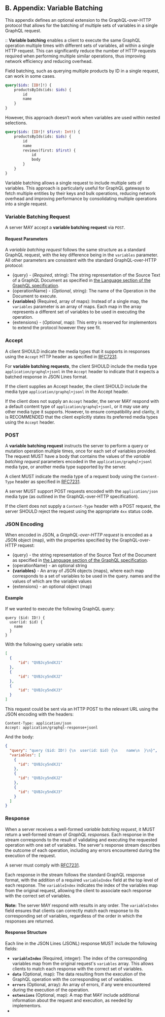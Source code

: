 ## B. Appendix: Variable Batching

This appendix defines an optional extension to the GraphQL-over-HTTP protocol that allows for the batching of multiple sets of variables in a single GraphQL request.

:: **Variable batching** enables a client to execute the same GraphQL operation multiple times with different sets of variables, all within a single HTTP request. This can significantly reduce the number of HTTP requests required when performing multiple similar operations, thus improving network efficiency and reducing overhead.

Field batching, such as querying multiple products by ID in a single request, can work in some cases.

```graphql
query($ids: [ID!]!) {
    productsByIds(ids: $ids) {
        id
        name
    }
}
```

However, this approach doesn’t work when variables are used within nested selections.

```graphql
query($ids: [ID!]! $first: Int!) {
    productsByIds(ids: $ids) {
        id
        name
        reviews(first: $first) {
            id
            body
        }
    }
}
```

Variable batching allows a single request to include multiple sets of variables. This approach is particularly useful for GraphQL gateways to fetch multiple entities by their keys and bulk operations, reducing network overhead and improving performance by consolidating multiple operations into a single request.

### Variable Batching Request

A server MAY accept a **variable batching request** via `POST`.

#### Request Parameters

A _variable batching request_ follows the same structure as a standard GraphQL request, with the key difference being in the `variables` parameter. All other parameters are consistent with the standard GraphQL-over-HTTP protocol:

- {query} - (_Required_, string): The string representation of the Source Text
  of a GraphQL Document as specified in
  [the Language section of the GraphQL specification](https://spec.graphql.org/draft/#sec-Language).
- {operationName} - (_Optional_, string): The name of the Operation in the
  Document to execute.
- **{variables}** (Required, array of maps):
  Instead of a single map, the `variables` parameter is an array of maps. Each map in the array represents a different set of variables to be used in executing the operation.
- {extensions} - (_Optional_, map): This entry is reserved for implementors to
  extend the protocol however they see fit.

### Accept

A client SHOULD indicate the media types that it supports in responses using the `Accept` HTTP header as specified in [RFC7231](https://datatracker.ietf.org/doc/html/rfc7231).

For **variable batching requests**, the client SHOULD include the media type `application/graphql+jsonl` in the `Accept` header to indicate that it expects a batched response in JSON Lines format.

If the client supplies an Accept header, the client SHOULD include the media type `application/graphql+jsonl` in the Accept header.

If the client does not supply an `Accept` header, the server MAY respond with a default content type of `application/graphql+jsonl`, or it may use any other media type it supports. However, to ensure compatibility and clarity, it is RECOMMENDED that the client explicitly states its preferred media types using the `Accept` header.

### POST

A **variable batching request** instructs the server to perform a query or mutation operation multiple times, once for each set of variables provided. The request MUST have a body that contains the values of the _variable batching request_ parameters encoded in the `application/graphql+jsonl` media type, or another media type supported by the server.

A client MUST indicate the media type of a request body using the `Content-Type` header as specified in [RFC7231](https://datatracker.ietf.org/doc/html/rfc7231).

A server MUST support POST requests encoded with the `application/json` media type (as outlined in the GraphQL-over-HTTP specification).

If the client does not supply a `Content-Type` header with a POST request, the server SHOULD reject the request using the appropriate `4xx` status code.

### JSON Encoding

When encoded in JSON, a _GraphQL-over-HTTP request_ is encoded as a JSON object
(map), with the properties specified by the GraphQL-over-HTTP request:

- {query} - the string representation of the Source Text of the Document as
  specified in
  [the Language section of the GraphQL specification](https://spec.graphql.org/draft/#sec-Language).
- {operationName} - an optional string
- **{variables}** - An array of JSON objects (maps), where each map corresponds to a set of variables to be used in the query.
  names and the values of which are the variable values
- {extensions} - an optional object (map)

#### Example

If we wanted to execute the following GraphQL query:

```raw graphql example
query ($id: ID!) {
  user(id: $id) {
    name
  }
}
```

With the following query variable sets:

```json example
[
  {
      "id": "QVBJcy5ndXJ1"
  },
  {
      "id": "QVBJcy5ndXJ2"
  },
  {
      "id": "QVBJcy5ndXJ3"
  }
]
```

This request could be sent via an HTTP POST to the relevant URL using the JSON
encoding with the headers:

```headers example
Content-Type: application/json
Accept: application/graphql-response+jsonl
```

And the body:

```json example
{
  "query": "query ($id: ID!) {\n  user(id: $id) {\n    name\n  }\n}",
  "variables": [
    {
      "id": "QVBJcy5ndXJ1"
    },
    {
      "id": "QVBJcy5ndXJ2"
    },
    {
      "id": "QVBJcy5ndXJ3"
    }
  ]
}
```

### Response

When a server receives a well-formed _variable batching request_, it MUST return a well‐formed stream of _GraphQL responses_. Each response in the stream corresponds to the result of validating and executing the requested operation with one set of variables. The server's response stream describes the outcome of each operation, including any errors encountered during the execution of the request.

A server must comply with [RFC7231](https://datatracker.ietf.org/doc/html/rfc7231).

Each response in the stream follows the standard GraphQL response format, with the addition of a required `variableIndex` field at the top level of each response. The `variableIndex` indicates the index of the variables map from the original request, allowing the client to associate each response with the correct set of variables.

**Note:** The server MAY respond with results in any order. The `variableIndex` field ensures that clients can correctly match each response to its corresponding set of variables, regardless of the order in which the responses are returned.

#### Response Structure

Each line in the JSON Lines (JSONL) response MUST include the following fields:

- **`variableIndex`** (Required, integer): The index of the corresponding variables map from the original request's `variables` array. This allows clients to match each response with the correct set of variables.
- **`data`** (Optional, map): The data resulting from the execution of the GraphQL operation with the corresponding set of variables.
- **`errors`** (Optional, array): An array of errors, if any were encountered during the execution of the operation.
- **`extensions`** (Optional, map): A map that MAY include additional information about the request and execution, as needed by implementors.
- 
